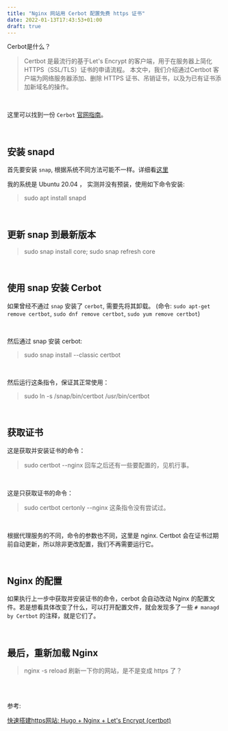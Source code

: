```yaml
---
title: "Nginx 网站用 Cerbot 配置免费 https 证书"
date: 2022-01-13T17:43:53+01:00
draft: true
---
```


Cerbot是什么？
>Certbot 是最流行的基于Let's Encrypt 的客户端，用于在服务器上简化HTTPS（SSL/TLS）证书的申请流程。 本文中，我们介绍通过Certbot 客户端为网络服务器添加、删除 HTTPS 证书、吊销证书，以及为已有证书添加新域名的操作。

<br>

这里可以找到一份 `Cerbot` [官网指南](https://certbot.eff.org/instructions)。

<br>

## 安装 snapd
首先要安装 `snap`, 根据系统不同方法可能不一样。详细看[这里](https://snapcraft.io/docs/installing-snapd)

我的系统是 Ubuntu 20.04 ， 实测并没有预装，使用如下命令安装:
>sudo apt install snapd

<br>

## 更新 snap 到最新版本
> sudo snap install core; sudo snap refresh core

<br>

## 使用 snap 安装 Cerbot
如果曾经不通过 `snap` 安装了 `cerbot`, 需要先将其卸载。
(命令: `sudo apt-get remove certbot`, `sudo dnf remove certbot`, `sudo yum remove certbot`)

<br>

然后通过 snap 安装 cerbot:
>sudo snap install --classic certbot

<br>

然后运行这条指令，保证其正常使用：
>sudo ln -s /snap/bin/certbot /usr/bin/certbot

<br>

## 获取证书

这是获取并安装证书的命令：
>sudo certbot --nginx
回车之后还有一些要配置的，见机行事。
<br>

这是只获取证书的命令：
>sudo certbot certonly --nginx
这条指令没有尝试过。
<br>

根据代理服务的不同，命令的参数也不同，这里是 nginx.
Certbot 会在证书过期前自动更新，所以除非更改配置，我们不再需要运行它。

<br>

## Nginx 的配置
如果执行上一步中获取并安装证书的命令，cerbot 会自动改动 Nginx 的配置文件。若是想看具体改变了什么，可以打开配置文件，就会发现多了一些 `# managd by Certbot` 的注释，就是它们了。

<br>

## 最后，重新加载 Nginx
>nginx -s reload
刷新一下你的网站，是不是变成 https 了？


<br>
<br>

参考:

[快速搭建https网站: Hugo + Nginx + Let's Encrypt (certbot)](https://zhuanlan.zhihu.com/p/365910957)